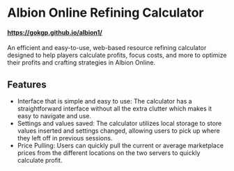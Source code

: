 # Albion Online Refining Calculator




#### https://gokgp.github.io/albion1/

An efficient and easy-to-use, web-based resource refining calculator designed to help players calculate profits, focus costs, and more to optimize their profits and crafting strategies in Albion Online.

## Features
* Interface that is simple and easy to use: The calculator has a straightforward interface without all the extra clutter which makes it easy to navigate and use.
* Settings and values saved: The calculator utilizes local storage to store values inserted and settings changed, allowing users to pick up where they left off in previous sessions.
* Price Pulling: Users can quickly pull the current or average marketplace prices from the different locations on the two servers to quickly calculate profit.

